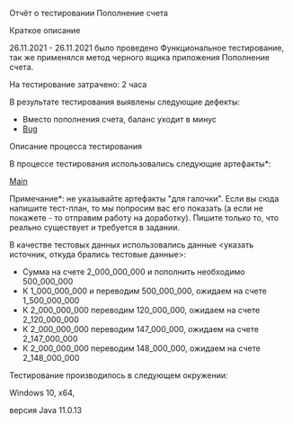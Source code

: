 Отчёт о тестировании Пополнение счета

Краткое описание

26.11.2021 - 26.11.2021 было проведено Функциональное тестирование, так же применялся метод черного ящика приложения Пополнение счета.

На тестирование затрачено: 2 часа

В результате тестирования выявлены следующие дефекты:

* Вместо пополнения счета, баланс уходит в минус
* [Bug](https://github.com/Stjushenka/Money-Transfer/issues/1)

Описание процесса тестирования

В процессе тестирования использовались следующие артефакты*:

[Main](https://github.com/Stjushenka/Money-Transfer/blob/main/Main.java)

Примечание*: не указывайте артефакты "для галочки". Если вы сюда напишите тест-план, то мы попросим вас его показать (а если не покажете - то отправим работу на доработку). Пишите только то, что реально существует и требуется в задании.

В качестве тестовых данных использовались данные <указать источник, откуда брались тестовые данные>:

* Сумма на счете 2_000_000_000 и пополнить необходимо 500_000_000
* К 1_000_000_000 и переводим 500_000_000, ожидаем на счете 1_500_000_000 
* К 2_000_000_000 переводим 120_000_000, ожидаем на счете 2_120_000_000
* К 2_000_000_000 переводим 147_000_000, ожидаем на счете 2_147_000_000
* К 2_000_000_000 переводим 148_000_000, ожидаем на счете 2_148_000_000


Тестирование производилось в следующем окружении:

Windows 10, x64,

версия Java 11.0.13

